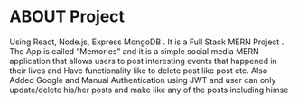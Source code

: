 # ABOUT Project

Using React, Node.js, Express MongoDB . It is a Full Stack MERN Project . The App is
called ”Memories” and it is a simple social media MERN application that allows users to post interesting events that
happened in their lives and Have functionality like to delete post like post etc. Also Added Google and Manual
Authentication using JWT and user can only update/delete his/her posts and make like any of the posts including himse
